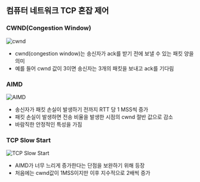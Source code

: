 ## 컴퓨터 네트워크 TCP 혼잡 제어 


### CWND(Congestion Window)
  
![cwnd](https://github.com/boseungk/TIL/assets/95980754/d64c432a-f0f1-4266-b3cb-7983e27cbf9e)

* cwnd(congestion window)는 송신자가 ack를 받기 전에 보낼 수 있는 패킷 양을 의미
* 예를 들어 cwnd 값이 3이면 송신자는 3개의 패킷을 보내고 ack를 기다림

### AIMD

![AIMD](https://github.com/boseungk/TIL/assets/95980754/9e2995b6-a55d-4abc-af6b-063638d077d9)

* 송신자가 패킷 손실이 발생하기 전까지 RTT 당 1 MSS씩 증가
* 패킷 손실이 발생하면 전송 비율을 발생한 시점의 cwnd 절반 값으로 감소
* 바람직한 안정적인 특성을 가짐

### TCP Slow Start


![TCP Slow Start](https://github.com/boseungk/TIL/assets/95980754/a8d51cd1-3736-4eec-933d-5591161d7961)

* AIMD가 너무 느리게 증가한다는 단점을 보완하기 위해 등장
* 처음에는 cwnd값이 1MSS이지만 이후 지수적으로 2배씩 증가